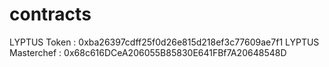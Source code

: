 # contracts

LYPTUS Token : 0xba26397cdff25f0d26e815d218ef3c77609ae7f1
LYPTUS Masterchef : 0x68c616DCeA206055B85830E641FBf7A20648548D
